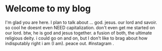 # Welcome to my blog

I'm glad you are here. I plan to talk about ...
god. jesus. our lord and savoir. so cool he doesnt even NEED capitalization. 
don't even get me started on our lord. btw, he is god and jesus together. a fusion of both, the ultimate religious deity.
i could go on and on, but I don't like to brag about how indisputably right i am (I am). 
peace out. #instagram . 
